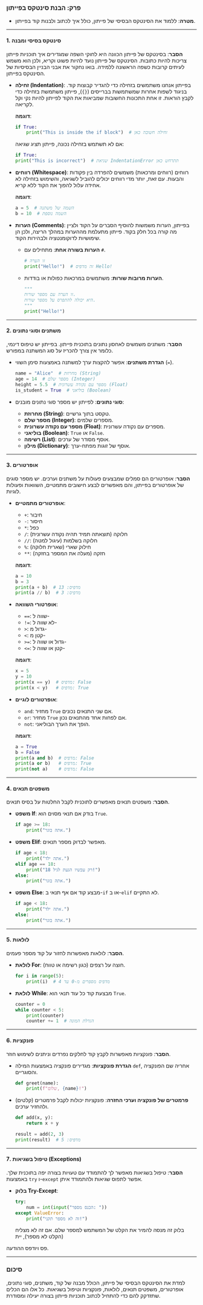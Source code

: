 
### **פרק: הבנת סינטקס בפייתון**
- **מטרה**: ללמוד את הסינטקס הבסיסי של פייתון, כולל איך לכתוב ולבנות קוד בפייתון.

---

#### **1. סינטקס בסיסי ומבנה**

**הסבר**: בסינטקס של פייתון הכוונה היא לחוקי השפה שמגדירים איך תוכניות פייתון צריכות להיות כתובות. הסינטקס של פייתון נועד להיות פשוט וקריא, ולכן הוא משמש לעיתים קרובות כשפה הראשונה ללמידה. בואו נחקור את אבני הבניין הבסיסיות של הסינטקס בפייתון.

- **זחילה (Indentation)**:
  בפייתון אנחנו משתמשים בזחילה כדי להגדיר קבוצות קוד. בניגוד לשפות אחרות שמשתמשות בברייסים (`{}`), פייתון משתמשת בזחילה כדי לקבץ הוראות. זו אחת התכונות החשובות שמביאות את הקוד לפייתון להיות נקי וקל לקריאה.

  **דוגמה**:
  
  ```python
  if True:
      print("This is inside the if block")  # זחילה חשובה כאן
  ```

  אם לא תשתמש בזחילה נכונה, פייתון תציג שגיאה:
  ```python
  if True:
  print("This is incorrect")  # שגיאת IndentationError תתרחש כאן
  ```

- **רווחים (Whitespace)**:
  רווחים (רווחים ומרכאות) משמשים להפרדה בין פקודות והבעות. עם זאת, יותר מדי רווחים יכולים להוביל לשגיאה, והשימוש בזחילה לא אחידה עלול להפוך את הקוד ללא קריא.

  **דוגמה**:
  ```python
  a = 5  # השמה של משתנה
  b = 10  # השמה נוספת
  ```

- **הערות (Comments)**:
  בפייתון, הערות משמשות להוסיף הסברים על הקוד ולציין מה קורה בכל חלק בקוד. פייתון מתעלמת מההערות במהלך הריצה, ולכן הן שימושיות לדוקומנטציה ולבהירות הקוד.

  - **הערות בשורה אחת**: מתחילים עם `#`.
    ```python
    # זו הערה
    print("Hello!")  # זה מדפיס Hello!
    ```

  - **הערות מרובות שורות**: משתמשים במרכאות כפולות או בודדות.
    ```python
    """
    זו הערה עם מספר שורות.
    היא יכולה להתפרס על מספר שורות.
    """
    print("Hello!")
    ```

---

#### **2. משתנים וסוגי נתונים**

**הסבר**: משתנים משמשים לאחסון נתונים בתוכנית פייתון. בפייתון יש טיפוס דינמי, כלומר אין צורך להכריז על סוג המשתנה במפורש.

- **הגדרת משתנים**: אפשר להקצות ערך למשתנה באמצעות סימן השווי (`=`).
  ```python
  name = "Alice"  # מחרוזת (String)
  age = 14  # מספר שלם (Integer)
  height = 5.5  # מספר עם נקודה עשרונית (Float)
  is_student = True  # בוליאני (Boolean)
  ```

- **סוגי נתונים**:
  לפייתון יש מספר סוגי נתונים מובנים:
  - **מחרוזת (String)**: טקסט בתוך גרשיים.
  - **מספר שלם (Integer)**: מספרים שלמים.
  - **מספר עם נקודה עשרונית (Float)**: מספרים עם נקודה עשרונית.
  - **בוליאני (Boolean)**: `True` או `False`.
  - **רשימה (List)**: אוסף מסודר של ערכים.
  - **מילון (Dictionary)**: אוסף של זוגות מפתח-ערך.

---

#### **3. אופרטורים**

**הסבר**: אופרטורים הם סמלים שמבצעים פעולות על משתנים וערכים. יש מספר סוגים של אופרטורים בפייתון, והם מאפשרים לבצע חישובים מתמטיים, השוואות ופעולות לוגיות.

- **אופרטורים מתמטיים**:
  - `+`: חיבור
  - `-`: חיסור
  - `*`: כפל
  - `/`: חלוקה (תוצאתה תמיד תהיה נקודה עשרונית)
  - `//`: חלוקה בשלמות (עיגול למטה)
  - `%`: חילוק שארי (שארית חלוקה)
  - `**`: חזקה (מעלה את המספר בחזקה)

  **דוגמה**:
  ```python
  a = 10
  b = 3
  print(a + b)  # מדפיס: 13
  print(a // b)  # מדפיס: 3
  ```

- **אופרטורי השוואה**:
  - `==`: שווה ל-
  - `!=`: לא שווה ל-
  - `>`: גדול מ-
  - `<`: קטן מ-
  - `>=`: גדול או שווה ל-
  - `<=`: קטן או שווה ל-

  **דוגמה**:
  ```python
  x = 5
  y = 10
  print(x == y)  # מדפיס: False
  print(x < y)   # מדפיס: True
  ```

- **אופרטורים לוגיים**:
  - `and`: מחזיר `True` אם שני התנאים נכונים.
  - `or`: מחזיר `True` אם לפחות אחד מהתנאים נכון.
  - `not`: הופך את הערך הבוליאני.

  **דוגמה**:
  ```python
  a = True
  b = False
  print(a and b)  # מדפיס: False
  print(a or b)   # מדפיס: True
  print(not a)    # מדפיס: False
  ```

---

#### **4. משפטים תנאים**

**הסבר**: משפטים תנאים מאפשרים לתוכנית לקבל החלטות על בסיס תנאים.

- **משפט If**: בודק אם תנאי מסוים הוא `True`.
  ```python
  if age >= 18:
      print("אתה בוגר.")
  ```

- **משפט Elif**: מאפשר לבדוק מספר תנאים.
  ```python
  if age < 18:
      print("אתה ילד.")
  elif age == 18:
      print("רק עכשיו הגעת לגיל 18!")
  else:
      print("אתה בוגר.")
  ```

- **משפט Else**: מבצע קוד אם אף תנאי ב-`if` או ב-`elif` לא התקיים.
  ```python
  if age < 18:
      print("אתה ילד.")
  else:
      print("אתה בוגר.")
  ```

---

#### **5. לולאות**

**הסבר**: לולאות מאפשרות לחזור על קוד מספר פעמים.

- **לולאת For**: חוצה על רצפים (כגון רשימה או טווח).
  ```python
  for i in range(5):
      print(i)  # מדפיס מספרים מ-0 עד 4
  ```

- **לולאת While**: מבצעת קוד כל עוד תנאי הוא `True`.
  ```python
  counter = 0
  while counter < 5:
      print(counter)
      counter += 1  # הגדלת המונה
  ```

---

#### **6. פונקציות**

**הסבר**: פונקציות מאפשרות לקבץ קוד לחלקים נפרדים וניתנים לשימוש חוזר.

- **הגדרת פונקציות**: מגדירים פונקציה באמצעות המילה `def`, אחריה שם הפונקציה והסוגריים.
  ```python
  def greet(name):
      print(f"שלום, {name}!")
  ```

- **פרמטרים של פונקציה וערכי החזרה**: פונקציות יכולות לקבל פרמטרים (קלטים) ולהחזיר ערכים.
  ```python
  def add(x, y):
      return x + y

  result = add(2, 3)
  print(result)  # מדפיס: 5
  ```

---

#### **7. טיפול בשגיאות (Exceptions)**

**הסבר**: טיפול בשגיאות מאפשר לך להתמודד עם טעויות בצורה יפה בתוכנית שלך. באמצעות `try` ו-`except` אפשר לתפוס שגיאות ולהתמודד איתן.

- **בלוק Try-Except**:
  ```python
  try:
      num = int(input("הכנס מספר: "))
  except ValueError:
      print("זה לא מספר תקני!")
  ```

  בלוק זה מנסה להמיר את הקלט של המשתמש למספר שלם. אם זה לא מצליח (הקלט לא מספר), יית

פס ויודפס ההודעה.

---

### **סיכום**

למדת את הסינטקס הבסיסי של פייתון, הכולל מבנה של קוד, משתנים, סוגי נתונים, אופרטורים, משפטים תנאים, לולאות, פונקציות וטיפול בשגיאות. כל אלו הם הכלים שתזדקק להם כדי להתחיל לכתוב תוכניות פייתון בצורה יעילה ומסודרת.
